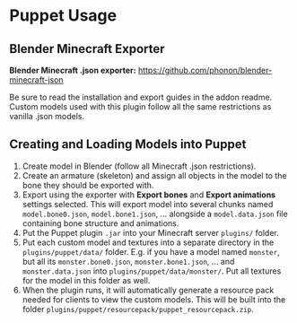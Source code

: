 Puppet Usage
========================

Blender Minecraft Exporter
------------------------
**Blender Minecraft .json exporter:** https://github.com/phonon/blender-minecraft-json

Be sure to read the installation and export guides in the addon readme.
Custom models used with this plugin follow all the same 
restrictions as vanilla .json models.


Creating and Loading Models into Puppet
------------------------------------------
1. Create model in Blender (follow all Minecraft .json restrictions).
2. Create an armature (skeleton) and assign all objects in the
model to the bone they should be exported with.
3. Export using the exporter with **Export bones** and
**Export animations** settings selected. This will export model into
several chunks named `model.bone0.json`, `model.bone1.json`, ...
alongside a `model.data.json` file containing bone structure and
animations.
4. Put the Puppet plugin `.jar` into your Minecraft server
`plugins/` folder.
5. Put each custom model and textures into a separate directory in the
`plugins/puppet/data/` folder. E.g. if you have a model named `monster`,
but all its `monster.bone0.json`, `monster.bone1.json`, ... and
`monster.data.json` into `plugins/puppet/data/monster/`. Put all textures
for the model in this folder as well.
6. When the plugin runs, it will automatically generate a resource pack
needed for clients to view the custom models. This will be built into
the folder `plugins/puppet/resourcepack/puppet_resourcepack.zip`.